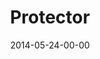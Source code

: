 ---
layout: message
category: message
series: "The New Man"
title: "Protector "
date: 2014-05-24-00-00
message_id: 865
---